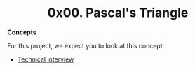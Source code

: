 <center><h1>0x00. Pascal's Triangle</h1></center>

<p>
  
<b>Concepts</b>

For this project, we expect you to look at this concept:
<br>
<ul>
<li><a href="https://alx-intranet.hbtn.io/concepts/100005">Technical interview </a></li>
</ul>
